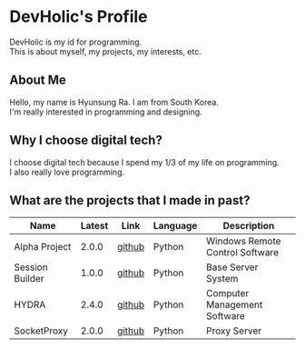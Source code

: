 # DevHolic's Profile
DevHolic is my id for programming.<br>
This is about myself, my projects, my interests, etc.

## About Me
Hello, my name is Hyunsung Ra. I am from South Korea.<br>
I'm really interested in programming and designing.<br>

## Why I choose digital tech?
I choose digital tech because I spend my 1/3 of my life on programming.<br>
I also really love programming.<br>

## What are the projects that I made in past?
| Name | Latest | Link | Language | Description |
| -----| -------| ---- | -------- | ----------- |
| Alpha Project | 2.0.0 | [github](https://github.com/rajashua/Alpha/) | Python | Windows Remote Control Software |
| Session Builder | 1.0.0 | [github](https://github.com/rajashua/SessionBuilder/) | Python | Base Server System |
| HYDRA | 2.4.0 | [github](https://github.com/nexaofficialcompany/HYDRA) | Python | Computer Management Software |
| SocketProxy | 2.0.0 | [github](https://github.com/nexaofficialcompany/SocketProxy) | Python | Proxy Server |
